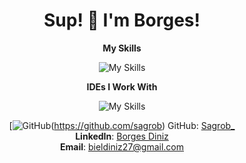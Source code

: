 <div align="center">
<h1>Sup! 👋 I'm Borges!</h1>

**My Skills**

![My Skills](https://skillicons.dev/icons?i=python,django,js,html,css,bootstrap,git&theme=dark)

**IDEs I Work With**

![My Skills](https://skillicons.dev/icons?i=pycharm,vscode&theme=dark)

[![GitHub](https://img.shields.io/badge/GitHub-100000?style=for-the-badge&logo=github&logoColor=white)(https://github.com/sagrob)
GitHub: [Sagrob_](https://github.com/Sagrob) <br>
**LinkedIn**: [Borges Diniz](https://www.linkedin.com/in/borgesdiniz/) <br>
**Email**: bieldiniz27@gmail.com
</div>
